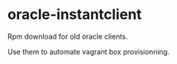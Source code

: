 # oracle-instantclient
Rpm download for old oracle clients.  

Use them to automate vagrant box provisionning.
